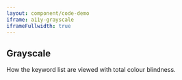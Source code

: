 ```yaml
---
layout: component/code-demo
iframe: a11y-grayscale
iframeFullwidth: true
---
```

## Grayscale

How the keyword list are viewed with total colour blindness.
